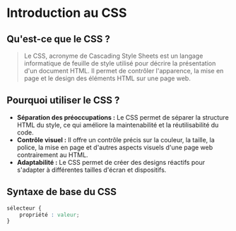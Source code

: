 # Introduction au CSS

## Qu'est-ce que le CSS ?

>Le CSS, acronyme de Cascading Style Sheets est un langage informatique de feuille de style utilisé pour décrire la présentation d'un document HTML. Il permet de contrôler l'apparence, la mise en page et le design des éléments HTML sur une page web.

## Pourquoi utiliser le CSS ?

- **Séparation des préoccupations :** Le CSS permet de séparer la structure HTML du style, ce qui améliore la maintenabilité et la réutilisabilité du code.
- **Contrôle visuel :** Il offre un contrôle précis sur la couleur, la taille, la police, la mise en page et d'autres aspects visuels d'une page web contrairement au HTML.
- **Adaptabilité :** Le CSS permet de créer des designs réactifs pour s'adapter à différentes tailles d'écran et dispositifs.

## Syntaxe de base du CSS

```css
sélecteur {
    propriété : valeur;
}
```

